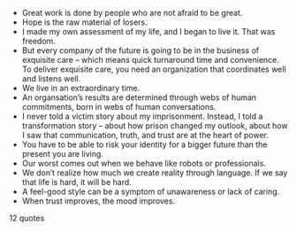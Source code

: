  - Great work is done by people who are not afraid to be great.
 - Hope is the raw material of losers.
 - I made my own assessment of my life, and I began to live it. That was freedom.
 - But every company of the future is going to be in the business of exquisite care – which means quick turnaround time and convenience. To deliver exquisite care, you need an organization that coordinates well and listens well.
 - We live in an extraordinary time.
 - An organsation’s results are determined through webs of human commitments, born in webs of human conversations.
 - I never told a victim story about my imprisonment. Instead, I told a transformation story – about how prison changed my outlook, about how I saw that communication, truth, and trust are at the heart of power.
 - You have to be able to risk your identity for a bigger future than the present you are living.
 - Our worst comes out when we behave like robots or professionals.
 - We don’t realize how much we create reality through language. If we say that life is hard, it will be hard.
 - A feel-good style can be a symptom of unawareness or lack of caring.
 - When trust improves, the mood improves.

12 quotes